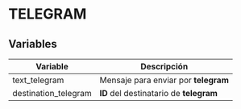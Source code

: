 # TELEGRAM

## Variables

| **Variable** | **Descripción** |
|----------|-----------------|
| text_telegram | Mensaje para enviar por __telegram__ |
| destination_telegram | __ID__ del destinatario de __telegram__ |
